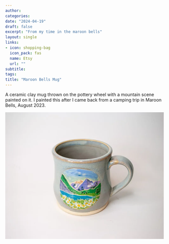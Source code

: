 ```yaml
---
author: 
categories:
date: "2024-04-19"
draft: false
excerpt: "From my time in the maroon bells"
layout: single
links:
- icon: shopping-bag
  icon_pack: fas
  name: Etsy
  url: ""
subtitle: 
tags:
title: "Maroon Bells Mug"
---
```

A ceramic clay mug thrown on the pottery wheel with a mountain scene painted on it. I painted this after I came back from a camping trip in Maroon Bells, August 2023.

![Maroon Bells Mug](featured.webp)
